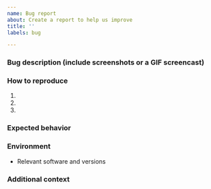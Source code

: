 ```yaml
---
name: Bug report
about: Create a report to help us improve
title: ''
labels: bug

---
```


### Bug description (include screenshots or a GIF screencast)



### How to reproduce

1. 
2. 
3. 

### Expected behavior



### Environment

- Relevant software and versions


### Additional context